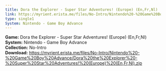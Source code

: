 ```yaml
---
title: Dora the Explorer - Super Star Adventures! (Europe) (En,Fr,Nl)
link: https://myrient.erista.me/files/No-Intro/Nintendo%20-%20Game%20Boy%20Advance/Dora%20the%20Explorer%20-%20Super%20Star%20Adventures!%20(Europe)%20(En,Fr,Nl).zip
type: single1
System: Nintendo - Game Boy Advance
---
```

<b>Game:</b> Dora the Explorer - Super Star Adventures! (Europe) (En,Fr,Nl)<br>
<b>System:</b> Nintendo - Game Boy Advance<br>
<b>Collection:</b> No-Intro<br>
<b>Download:</b> https://myrient.erista.me/files/No-Intro/Nintendo%20-%20Game%20Boy%20Advance/Dora%20the%20Explorer%20-%20Super%20Star%20Adventures!%20(Europe)%20(En,Fr,Nl).zip
